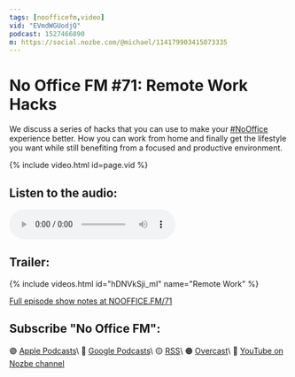 ```yaml
---
tags: [noofficefm,video]
vid: "EVmdWGUodjQ"
podcast: 1527466890
m: https://social.nozbe.com/@michael/114179903415073335
---
```


# No Office FM #71: Remote Work Hacks

We discuss a series of hacks that you can use to make your [#NoOffice](/nooffice) experience better. How you can work from home and finally get the lifestyle you want while still benefiting from a focused and productive environment.

{% include video.html id=page.vid %}

<!--More-->

## Listen to the audio:

<audio controls>
<source src="https://media.transistor.fm/898de5f2/35656228.mp3" type="audio/mpeg">
</audio>

## Trailer:

{% include videos.html id="hDNVkSji_mI" name="Remote Work" %}

[Full episode show notes at NOOFFICE.FM/71](https://nooffice.fm/71)

## Subscribe "No Office FM":

🟣 [Apple Podcasts](https://podcasts.apple.com/podcast/no-office/id1527466890)\\
🔵 [Google Podcasts](https://podcasts.google.com/feed/aHR0cHM6Ly9mZWVkcy50cmFuc2lzdG9yLmZtL25vb2ZmaWNl)\\
🟡 [RSS](https://nozbe.com/nooffice.rss)\\
🟠 [Overcast](https://overcast.fm/itunes1527466890/no-office)\\
🔴 [YouTube on Nozbe channel](https://youtube.com/NozbeCom)

<!--podcast: 1527466890-->

[n]: https://michael.gratis/nozbe
[np]: https://michael.gratis/nozbepersonal